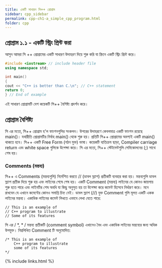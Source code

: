 ```yaml
---
title: একটি সাধারন সি++ প্রোগ্রাম
sidebar: cpp_sidebar
permalink: cpp-ch1-a_simple_cpp_program.html
folder: cpp
---
```


## প্রোগ্রাম ১.১ - একটি স্ট্রিং প্রিন্ট করা

আসুন আমরা সি ++ প্রোগ্রামের একটি সাধারণ উদাহরণ দিয়ে শুরু করি যা স্ক্রিনে একটি স্ট্রিং প্রিন্ট করে।

```cpp
#include <iostream> // include header file
using namespace std;

int main()
{
cout << "C++ is better than C.\n"; // C++ statement
return 0;
} // End of example
```
এই সাধারণ প্রোগ্রামটি বেশ কয়েকটি সি++ বৈশিষ্ট্য প্রদর্শন করে। 

## প্রোগ্রাম বৈশিষ্ট্য

সি এর মতো, সি++ প্রোগ্রাম হ'ল ফাংশনগুলির সংকলন। উপরের উদাহরণে কেবলমাত্র একটি ফাংশন রয়েছে main()। যথারীতি প্রোগ্রামটির নির্বাহ main() থেকে শুরু হয়। প্রতিটি সি++ প্রোগ্রামের অবশ্যই একটি main() থাকতে হবে। সি++ একটি Free Form (গঠন মুক্ত) ভাষা। কয়েকটি ব্যতিক্রম ছাড়া, Compiler carriage return এবং white space গুলিকে উপেক্ষা করে। সি এর মতো, সি++ স্টেটমেন্টগুলি সেমিকোলনের (;) সাথে শেষ হয়।

### Comments (মন্তব্য)

সি++ এ Comments (মন্তব্যগুলি) নির্দেশিত করতে // (ডাবল স্ল্যাশ) প্রতীকটি ব্যবহার করা হয়। মন্তব্যগুলি ডাবল স্ল্যাশ প্রতীক দিয়ে শুরু হয় এবং লাইনের শেষে শেষ হয়। একটি Comment (মন্তব্য) লাইনের যে কোনও জায়গায় শুরু হতে পারে এবং লাইনটির শেষ অবধি যা কিছু অনুসৃত হয় তা উপেক্ষা করে কমেন্ট হিসেবে নির্ধারণ করে। মনে রাখবেন যে এখানে কমেন্টের কোনও সমাপ্তি চিহ্ন নেই।
ডাবল স্ল্যাশ (//) যুক্ত Comment গুলি মূলত একটি একক লাইনের মন্তব্য। একাধিক লাইনের কমেন্ট লিখতে এভাবে লেখা যেতে পারে:
```
// This is an example of 
// C++ program to illustrate 
// Some of its features
```
সি এর / *, * / মন্তব্য প্রতীকটি (comment symbol) এখানেও বৈধ এবং একাধিক লাইনের মন্তব্যের জন্য অধিক উপযুক্ত। নিম্নলিখিত Comment টি অনুমোদিত:
```
/* This is an example of 
    C++ program to illustrate 
    some of its features
*/
```
{% include links.html %}
